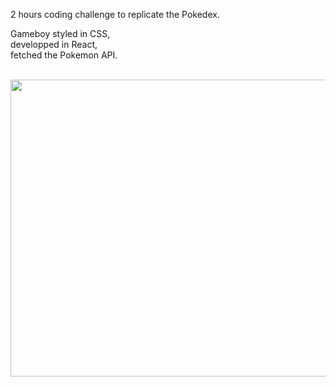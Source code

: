 2 hours coding challenge to replicate the Pokedex. <br>

Gameboy styled in CSS, <br />
developped in React, <br />
fetched the Pokemon API. <br />

<br />

<img src="https://user-images.githubusercontent.com/99684732/188639677-5b1b4521-ef49-47b2-a718-8b97f98c9a1a.gif" width="800" height="475" />
